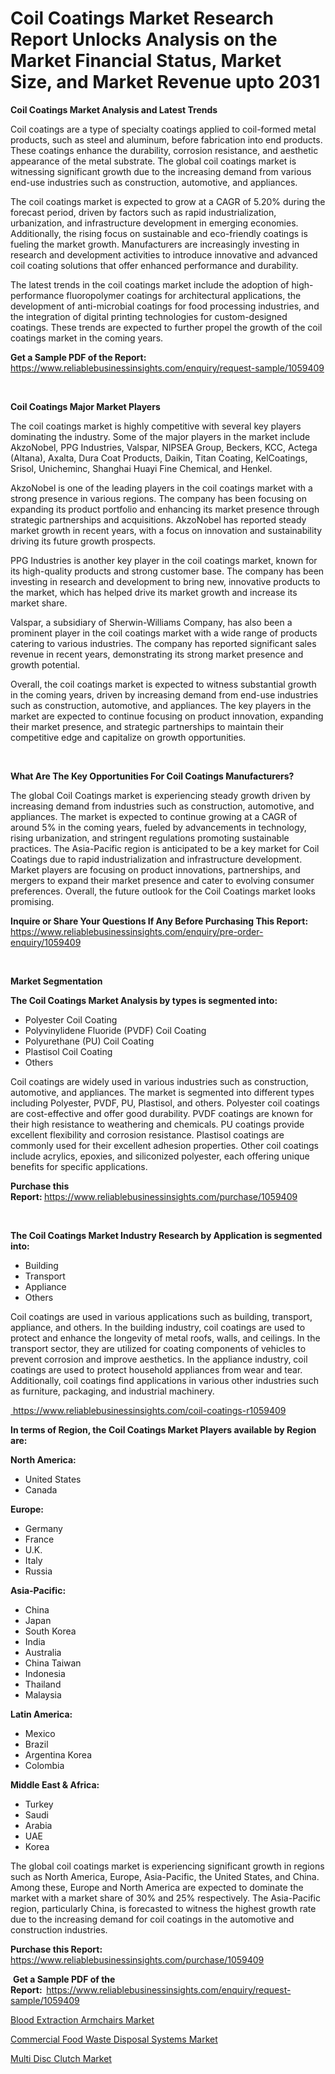 <p><h1>Coil Coatings Market Research Report Unlocks Analysis on the Market Financial Status, Market Size, and Market Revenue upto 2031</h1></p><p><strong>Coil Coatings Market Analysis and Latest Trends</strong></p>
<p><p>Coil coatings are a type of specialty coatings applied to coil-formed metal products, such as steel and aluminum, before fabrication into end products. These coatings enhance the durability, corrosion resistance, and aesthetic appearance of the metal substrate. The global coil coatings market is witnessing significant growth due to the increasing demand from various end-use industries such as construction, automotive, and appliances.</p><p>The coil coatings market is expected to grow at a CAGR of 5.20% during the forecast period, driven by factors such as rapid industrialization, urbanization, and infrastructure development in emerging economies. Additionally, the rising focus on sustainable and eco-friendly coatings is fueling the market growth. Manufacturers are increasingly investing in research and development activities to introduce innovative and advanced coil coating solutions that offer enhanced performance and durability.</p><p>The latest trends in the coil coatings market include the adoption of high-performance fluoropolymer coatings for architectural applications, the development of anti-microbial coatings for food processing industries, and the integration of digital printing technologies for custom-designed coatings. These trends are expected to further propel the growth of the coil coatings market in the coming years.</p></p>
<p><strong>Get a Sample PDF of the Report:&nbsp;</strong> <a href="https://www.reliablebusinessinsights.com/enquiry/request-sample/1059409">https://www.reliablebusinessinsights.com/enquiry/request-sample/1059409</a></p>
<p>&nbsp;</p>
<p><strong>Coil Coatings Major Market Players</strong></p>
<p><p>The coil coatings market is highly competitive with several key players dominating the industry. Some of the major players in the market include AkzoNobel, PPG Industries, Valspar, NIPSEA Group, Beckers, KCC, Actega (Altana), Axalta, Dura Coat Products, Daikin, Titan Coating, KelCoatings, Srisol, Unicheminc, Shanghai Huayi Fine Chemical, and Henkel.</p><p>AkzoNobel is one of the leading players in the coil coatings market with a strong presence in various regions. The company has been focusing on expanding its product portfolio and enhancing its market presence through strategic partnerships and acquisitions. AkzoNobel has reported steady market growth in recent years, with a focus on innovation and sustainability driving its future growth prospects.</p><p>PPG Industries is another key player in the coil coatings market, known for its high-quality products and strong customer base. The company has been investing in research and development to bring new, innovative products to the market, which has helped drive its market growth and increase its market share.</p><p>Valspar, a subsidiary of Sherwin-Williams Company, has also been a prominent player in the coil coatings market with a wide range of products catering to various industries. The company has reported significant sales revenue in recent years, demonstrating its strong market presence and growth potential.</p><p>Overall, the coil coatings market is expected to witness substantial growth in the coming years, driven by increasing demand from end-use industries such as construction, automotive, and appliances. The key players in the market are expected to continue focusing on product innovation, expanding their market presence, and strategic partnerships to maintain their competitive edge and capitalize on growth opportunities.</p></p>
<p>&nbsp;</p>
<p><strong>What Are The Key Opportunities For Coil Coatings Manufacturers?</strong></p>
<p><p>The global Coil Coatings market is experiencing steady growth driven by increasing demand from industries such as construction, automotive, and appliances. The market is expected to continue growing at a CAGR of around 5% in the coming years, fueled by advancements in technology, rising urbanization, and stringent regulations promoting sustainable practices. The Asia-Pacific region is anticipated to be a key market for Coil Coatings due to rapid industrialization and infrastructure development. Market players are focusing on product innovations, partnerships, and mergers to expand their market presence and cater to evolving consumer preferences. Overall, the future outlook for the Coil Coatings market looks promising.</p></p>
<p><strong>Inquire or Share Your Questions If Any Before Purchasing This Report:</strong> <a href="https://www.reliablebusinessinsights.com/enquiry/pre-order-enquiry/1059409">https://www.reliablebusinessinsights.com/enquiry/pre-order-enquiry/1059409</a></p>
<p>&nbsp;</p>
<p><strong>Market Segmentation</strong></p>
<p><strong>The Coil Coatings Market Analysis by types is segmented into:</strong></p>
<p><ul><li>Polyester Coil Coating</li><li>Polyvinylidene Fluoride (PVDF) Coil Coating</li><li>Polyurethane (PU) Coil Coating</li><li>Plastisol Coil Coating</li><li>Others</li></ul></p>
<p><p>Coil coatings are widely used in various industries such as construction, automotive, and appliances. The market is segmented into different types including Polyester, PVDF, PU, Plastisol, and others. Polyester coil coatings are cost-effective and offer good durability. PVDF coatings are known for their high resistance to weathering and chemicals. PU coatings provide excellent flexibility and corrosion resistance. Plastisol coatings are commonly used for their excellent adhesion properties. Other coil coatings include acrylics, epoxies, and siliconized polyester, each offering unique benefits for specific applications.</p></p>
<p><strong>Purchase this Report:&nbsp;</strong><a href="https://www.reliablebusinessinsights.com/purchase/1059409">https://www.reliablebusinessinsights.com/purchase/1059409</a></p>
<p>&nbsp;</p>
<p><strong>The Coil Coatings Market Industry Research by Application is segmented into:</strong></p>
<p><ul><li>Building</li><li>Transport</li><li>Appliance</li><li>Others</li></ul></p>
<p><p>Coil coatings are used in various applications such as building, transport, appliance, and others. In the building industry, coil coatings are used to protect and enhance the longevity of metal roofs, walls, and ceilings. In the transport sector, they are utilized for coating components of vehicles to prevent corrosion and improve aesthetics. In the appliance industry, coil coatings are used to protect household appliances from wear and tear. Additionally, coil coatings find applications in various other industries such as furniture, packaging, and industrial machinery.</p></p>
<p><a href="https://www.reliablebusinessinsights.com/coil-coatings-r1059409">&nbsp;https://www.reliablebusinessinsights.com/coil-coatings-r1059409</a></p>
<p><strong>In terms of Region, the Coil Coatings Market Players available by Region are:</strong></p>
<p>
    <p> <strong> North America: </strong>
        <ul>
            <li>United States</li>
            <li>Canada</li>
        </ul>
        </p> 
    <p> <strong> Europe: </strong>
        <ul>
            <li>Germany</li>
            <li>France</li>
            <li>U.K.</li>
            <li>Italy</li>
            <li>Russia</li>
        </ul>
        </p> 
    <p> <strong> Asia-Pacific: </strong>
        <ul>
            <li>China</li>
            <li>Japan</li>
            <li>South Korea</li>
            <li>India</li>
            <li>Australia</li>
            <li>China Taiwan</li>
            <li>Indonesia</li>
            <li>Thailand</li>
            <li>Malaysia</li>
        </ul>
        </p> 
    <p> <strong> Latin America: </strong>
        <ul>
            <li>Mexico</li>
            <li>Brazil</li>
            <li>Argentina Korea</li>
            <li>Colombia</li>
        </ul>
        </p> 
    <p> <strong> Middle East & Africa: </strong>
        <ul>
            <li>Turkey</li>
            <li>Saudi</li>
            <li>Arabia</li>
            <li>UAE</li>
            <li>Korea</li>
        </ul>
    </p>
    </p>
<p><p>The global coil coatings market is experiencing significant growth in regions such as North America, Europe, Asia-Pacific, the United States, and China. Among these, Europe and North America are expected to dominate the market with a market share of 30% and 25% respectively. The Asia-Pacific region, particularly China, is forecasted to witness the highest growth rate due to the increasing demand for coil coatings in the automotive and construction industries.</p></p>
<p><strong>Purchase this Report: </strong><a href="https://www.reliablebusinessinsights.com/purchase/1059409">https://www.reliablebusinessinsights.com/purchase/1059409</a></p>
<p>&nbsp;<strong>Get a Sample PDF of the Report:&nbsp;&nbsp;</strong><a href="https://www.reliablebusinessinsights.com/enquiry/request-sample/1059409">https://www.reliablebusinessinsights.com/enquiry/request-sample/1059409</a></p>
<p><strong></strong></p>
<p><p><a href="https://github.com/RichRobinson5/Market-Research-Report-List-6/blob/main/blood-extraction-armchairs-market.md">Blood Extraction Armchairs Market</a></p><p><a href="https://github.com/mandarincruisesvn/Market-Research-Report-List-1/blob/main/commercial-food-waste-disposal-systems-market.md">Commercial Food Waste Disposal Systems Market</a></p><p><a href="https://view.publitas.com/reportprime-1/multi-disc-clutch-market-size-growth-and-industry-analysis-by-market-segmentation-and-regional-insights-and-forecast-to-2031/">Multi Disc Clutch Market</a></p></p>